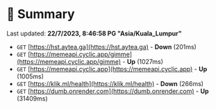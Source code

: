 # 📖 Summary
Last updated: **22/7/2023, 8:46:58 PG "Asia/Kuala_Lumpur"**

- `GET` [https://hst.aytea.ga](https://hst.aytea.ga) - **Down** (201ms)
- `GET` [https://memeapi.cyclic.app/gimme](https://memeapi.cyclic.app/gimme) - **Up** (1027ms)
- `GET` [https://memeapi.cyclic.app](https://memeapi.cyclic.app) - **Up** (1005ms)
- `GET` [https://klik.ml/health](https://klik.ml/health) - **Down** (266ms)
- `GET` [https://dumb.onrender.com](https://dumb.onrender.com) - **Up** (31409ms)
